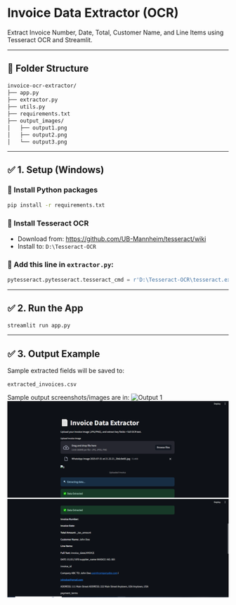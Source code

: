 # Invoice Data Extractor (OCR)

Extract Invoice Number, Date, Total, Customer Name, and Line Items using Tesseract OCR and Streamlit.

---

## 📁 Folder Structure

```
invoice-ocr-extractor/
├── app.py
├── extractor.py
├── utils.py
├── requirements.txt
├── output_images/
│   ├── output1.png
│   ├── output2.png
│   └── output3.png
```

---

## ✅ 1. Setup (Windows)

### 🔹 Install Python packages
```bash
pip install -r requirements.txt
```

### 🔹 Install Tesseract OCR

- Download from: https://github.com/UB-Mannheim/tesseract/wiki
- Install to: `D:\Tesseract-OCR`

### 🔹 Add this line in `extractor.py`:
```python
pytesseract.pytesseract.tesseract_cmd = r'D:\Tesseract-OCR\tesseract.exe'
```

---

## ✅ 2. Run the App

```bash
streamlit run app.py
```

---

## ✅ 3. Output Example

Sample extracted fields will be saved to:
```
extracted_invoices.csv
```

Sample output screenshots/images are in:
![Output 1](output_images/output1.png)
![Output 2](output_images/output2.png)
![Output 3](output_images/output3.png)


